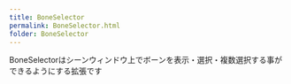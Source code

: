 ```yaml
---
title: BoneSelector
permalink: BoneSelector.html
folder: BoneSelector
---
```

BoneSelectorはシーンウィンドウ上でボーンを表示・選択・複数選択する事ができるようにする拡張です
